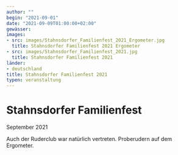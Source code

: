 ```yaml
---
author: ""
begin: "2021-09-01"
date: "2021-09-09T01:00:00+02:00"
gewässer: 
images:
- src: images/Stahnsdorfer_Familienfest_2021_Ergometer.jpg
  title: Stahnsdorfer Familienfest 2021 Ergometer
- src: images/Stahnsdorfer_Familienfest_2021.jpg
  title: Stahnsdorfer Familienfest 2021
länder: 
- deutschland
title: Stahnsdorfer Familienfest 2021
typen: veranstaltung
---
```



# Stahnsdorfer Familienfest


September 2021

Auch der Ruderclub war natürlich vertreten. Proberudern auf dem Ergometer.
